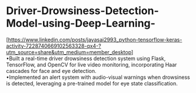 # Driver-Drowsiness-Detection-Model-using-Deep-Learning-
[https://www.linkedin.com/posts/jayasai2993_python-tensorflow-keras-activity-7228740669102563328-qx4-?utm_source=share&utm_medium=member_desktop]<br/>
•Built a real-time driver drowsiness detection system using Flask, TensorFlow, and OpenCV for live video monitoring, incorporating Haar cascades for face and eye detection.<br/> •Implemented an alert system with audio-visual warnings when drowsiness is detected, leveraging a pre-trained model for eye state classification.
